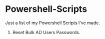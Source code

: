# Powershell-Scripts
Just a list of my Powershell Scripts I've made. 


1) Reset Bulk AD Users Passwords. 

